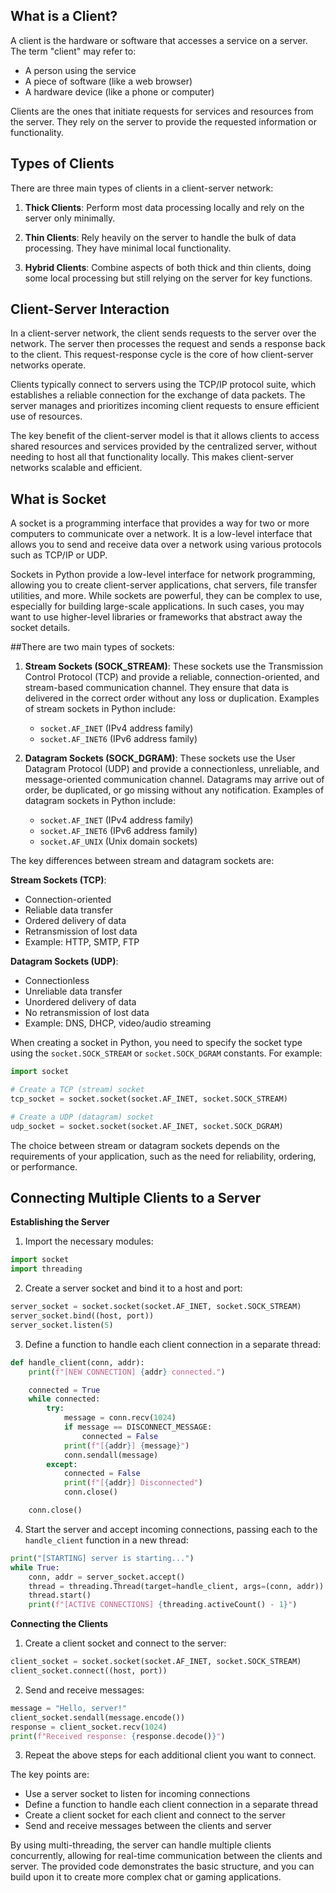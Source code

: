 

## What is a Client?

A client is the hardware or software that accesses a service on a server. The term "client" may refer to:

- A person using the service
- A piece of software (like a web browser) 
- A hardware device (like a phone or computer)

Clients are the ones that initiate requests for services and resources from the server. They rely on the server to provide the requested information or functionality.

## Types of Clients

There are three main types of clients in a client-server network:

1. **Thick Clients**: Perform most data processing locally and rely on the server only minimally.

2. **Thin Clients**: Rely heavily on the server to handle the bulk of data processing. They have minimal local functionality.

3. **Hybrid Clients**: Combine aspects of both thick and thin clients, doing some local processing but still relying on the server for key functions.

## Client-Server Interaction

In a client-server network, the client sends requests to the server over the network. The server then processes the request and sends a response back to the client. This request-response cycle is the core of how client-server networks operate.

Clients typically connect to servers using the TCP/IP protocol suite, which establishes a reliable connection for the exchange of data packets. The server manages and prioritizes incoming client requests to ensure efficient use of resources.

The key benefit of the client-server model is that it allows clients to access shared resources and services provided by the centralized server, without needing to host all that functionality locally. This makes client-server networks scalable and efficient.

## What is Socket

A socket is a programming interface that provides a way for two or more computers to communicate over a network. It is a low-level interface that allows you to send and receive data over a network using various protocols such as TCP/IP or UDP.

Sockets in Python provide a low-level interface for network programming, allowing you to create client-server applications, chat servers, file transfer utilities, and more. While sockets are powerful, they can be complex to use, especially for building large-scale applications. In such cases, you may want to use higher-level libraries or frameworks that abstract away the socket details.

##There are two main types of sockets:

1. **Stream Sockets (SOCK_STREAM)**: These sockets use the Transmission Control Protocol (TCP) and provide a reliable, connection-oriented, and stream-based communication channel. They ensure that data is delivered in the correct order without any loss or duplication. Examples of stream sockets in Python include:

   - `socket.AF_INET` (IPv4 address family)
   - `socket.AF_INET6` (IPv6 address family)

2. **Datagram Sockets (SOCK_DGRAM)**: These sockets use the User Datagram Protocol (UDP) and provide a connectionless, unreliable, and message-oriented communication channel. Datagrams may arrive out of order, be duplicated, or go missing without any notification. Examples of datagram sockets in Python include:

   - `socket.AF_INET` (IPv4 address family)
   - `socket.AF_INET6` (IPv6 address family)
   - `socket.AF_UNIX` (Unix domain sockets)

The key differences between stream and datagram sockets are:

**Stream Sockets (TCP)**:
- Connection-oriented
- Reliable data transfer
- Ordered delivery of data
- Retransmission of lost data
- Example: HTTP, SMTP, FTP

**Datagram Sockets (UDP)**:
- Connectionless
- Unreliable data transfer
- Unordered delivery of data
- No retransmission of lost data
- Example: DNS, DHCP, video/audio streaming

When creating a socket in Python, you need to specify the socket type using the `socket.SOCK_STREAM` or `socket.SOCK_DGRAM` constants. For example:

```python
import socket

# Create a TCP (stream) socket
tcp_socket = socket.socket(socket.AF_INET, socket.SOCK_STREAM)

# Create a UDP (datagram) socket
udp_socket = socket.socket(socket.AF_INET, socket.SOCK_DGRAM)
```

The choice between stream or datagram sockets depends on the requirements of your application, such as the need for reliability, ordering, or performance.


## Connecting Multiple Clients to a Server

****Establishing the Server****

1. Import the necessary modules:
```python
import socket
import threading
```

2. Create a server socket and bind it to a host and port:
```python
server_socket = socket.socket(socket.AF_INET, socket.SOCK_STREAM)
server_socket.bind((host, port))
server_socket.listen(5)
```

3. Define a function to handle each client connection in a separate thread:
```python
def handle_client(conn, addr):
    print(f"[NEW CONNECTION] {addr} connected.")

    connected = True
    while connected:
        try:
            message = conn.recv(1024)
            if message == DISCONNECT_MESSAGE:
                connected = False
            print(f"[{addr}] {message}")
            conn.sendall(message)
        except:
            connected = False
            print(f"[{addr}] Disconnected")
            conn.close()

    conn.close()
```

4. Start the server and accept incoming connections, passing each to the `handle_client` function in a new thread:
```python
print("[STARTING] server is starting...")
while True:
    conn, addr = server_socket.accept()
    thread = threading.Thread(target=handle_client, args=(conn, addr))
    thread.start()
    print(f"[ACTIVE CONNECTIONS] {threading.activeCount() - 1}")
```

****Connecting the Clients****

1. Create a client socket and connect to the server:
```python
client_socket = socket.socket(socket.AF_INET, socket.SOCK_STREAM)
client_socket.connect((host, port))
```

2. Send and receive messages:
```python
message = "Hello, server!"
client_socket.sendall(message.encode())
response = client_socket.recv(1024)
print(f"Received response: {response.decode()}")
```

3. Repeat the above steps for each additional client you want to connect.

The key points are:

- Use a server socket to listen for incoming connections
- Define a function to handle each client connection in a separate thread
- Create a client socket for each client and connect to the server
- Send and receive messages between the clients and server

By using multi-threading, the server can handle multiple clients concurrently, allowing for real-time communication between the clients and server. The provided code demonstrates the basic structure, and you can build upon it to create more complex chat or gaming applications.
